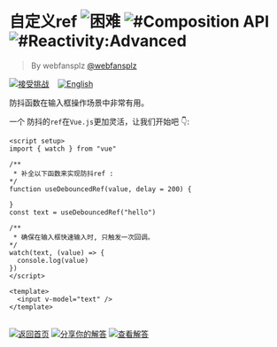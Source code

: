 <!--info-header-start--><h1>自定义ref <img src="https://img.shields.io/badge/-%E5%9B%B0%E9%9A%BE-de3d37" alt="困难"/> <img src="https://img.shields.io/badge/-%23Composition%20API-999" alt="#Composition API"/> <img src="https://img.shields.io/badge/-%23Reactivity%3AAdvanced-999" alt="#Reactivity:Advanced"/></h1><blockquote><p>By webfansplz <a href="https://github.com/webfansplz" target="_blank">@webfansplz</a></p></blockquote><p><a href="https://sfc.vuejs.org/#eNpdUMFqAjEU/JUhJ12sKz2WVSj00kMvPecS43M3mE1C8qIV8d/7VlsQD4HMm/eGmbmo95SWx0rqTXXFZpcYhbimjQ5uTDEzLjgZtgOu2Oc4QivZ1koHHdqm0QENPsfkaaTA4IGwr8Gyi8I3rQ7/CLXQB22jQNp90352NL7SAjvy5ow1XlerOS6T6lUHG0MRMfphYZ4PtRrI+6jV/NHDlzkQSs1082CN91tjD4jBn9ETF3B2fU+ZdjKzhNNAAWL5NhmrZycZwG6kAhdgYCmzkd80ipXvaW5NzCZjC9wTzLHeTL6ByXT0tPSx/6Mki7yuvfcqjQpgkrIMkyCgcyFVxvFljNLDWqtJWSu0wnbtw6q6/gLrIZZB" target="_blank"><img src="https://img.shields.io/badge/-%E6%8E%A5%E5%8F%97%E6%8C%91%E6%88%98-213547?logo=vue.js&logoColor=42b883" alt="接受挑战"/></a> &nbsp;&nbsp;&nbsp;<a href="./README.md" target="_blank"><img src="https://img.shields.io/badge/-English-gray" alt="English"/></a> </p><!--info-header-end-->


防抖函数在输入框操作场景中非常有用。

一个 防抖的`ref`在`Vue.js`更加灵活，让我们开始吧 👇: 

```vue
<script setup>
import { watch } from "vue"

/**
 * 补全以下函数来实现防抖ref :
*/
function useDebouncedRef(value, delay = 200) {

}
const text = useDebouncedRef("hello")

/**
 * 确保在输入框快速输入时, 只触发一次回调。
*/
watch(text, (value) => {
  console.log(value)
})
</script>

<template>
  <input v-model="text" />
</template>

```
<!--info-footer-start--><br><a href="../../README.zh-CN.md" target="_blank"><img src="https://img.shields.io/badge/-%E8%BF%94%E5%9B%9E%E9%A6%96%E9%A1%B5-grey" alt="返回首页"/></a> <a href="https://github.com/webfansplz/vuejs-challenges/issues/new?labels=answer,zh-CN&template=1-answer.zh-CN.md&title=23%20-%20%E8%87%AA%E5%AE%9A%E4%B9%89ref" target="_blank"><img src="https://img.shields.io/badge/-%E5%88%86%E4%BA%AB%E4%BD%A0%E7%9A%84%E8%A7%A3%E7%AD%94-teal" alt="分享你的解答"/></a> <a href="https://github.com/webfansplz/vuejs-challenges/issues?q=label%3A23+label%3Aanswer" target="_blank"><img src="https://img.shields.io/badge/-%E6%9F%A5%E7%9C%8B%E8%A7%A3%E7%AD%94-de5a77?logo=awesome-lists&logoColor=white" alt="查看解答"/></a> <!--info-footer-end-->
